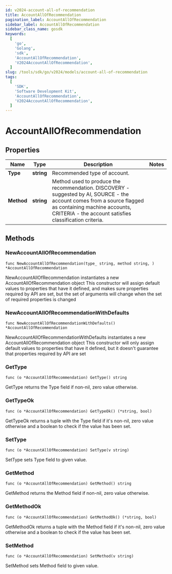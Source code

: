 ```yaml
---
id: v2024-account-all-of-recommendation
title: AccountAllOfRecommendation
pagination_label: AccountAllOfRecommendation
sidebar_label: AccountAllOfRecommendation
sidebar_class_name: gosdk
keywords:
  [
    'go',
    'Golang',
    'sdk',
    'AccountAllOfRecommendation',
    'V2024AccountAllOfRecommendation',
  ]
slug: /tools/sdk/go/v2024/models/account-all-of-recommendation
tags:
  [
    'SDK',
    'Software Development Kit',
    'AccountAllOfRecommendation',
    'V2024AccountAllOfRecommendation',
  ]
---
```


# AccountAllOfRecommendation

## Properties

| Name | Type | Description | Notes |
| --- | --- | --- | --- |
| **Type** | **string** | Recommended type of account. |
| **Method** | **string** | Method used to produce the recommendation. DISCOVERY - suggested by AI, SOURCE - the account comes from a source flagged as containing machine accounts, CRITERIA - the account satisfies classification criteria. |

## Methods

### NewAccountAllOfRecommendation

`func NewAccountAllOfRecommendation(type_ string, method string, ) *AccountAllOfRecommendation`

NewAccountAllOfRecommendation instantiates a new AccountAllOfRecommendation object This constructor will assign default values to properties that have it defined, and makes sure properties required by API are set, but the set of arguments will change when the set of required properties is changed

### NewAccountAllOfRecommendationWithDefaults

`func NewAccountAllOfRecommendationWithDefaults() *AccountAllOfRecommendation`

NewAccountAllOfRecommendationWithDefaults instantiates a new AccountAllOfRecommendation object This constructor will only assign default values to properties that have it defined, but it doesn't guarantee that properties required by API are set

### GetType

`func (o *AccountAllOfRecommendation) GetType() string`

GetType returns the Type field if non-nil, zero value otherwise.

### GetTypeOk

`func (o *AccountAllOfRecommendation) GetTypeOk() (*string, bool)`

GetTypeOk returns a tuple with the Type field if it's non-nil, zero value otherwise and a boolean to check if the value has been set.

### SetType

`func (o *AccountAllOfRecommendation) SetType(v string)`

SetType sets Type field to given value.

### GetMethod

`func (o *AccountAllOfRecommendation) GetMethod() string`

GetMethod returns the Method field if non-nil, zero value otherwise.

### GetMethodOk

`func (o *AccountAllOfRecommendation) GetMethodOk() (*string, bool)`

GetMethodOk returns a tuple with the Method field if it's non-nil, zero value otherwise and a boolean to check if the value has been set.

### SetMethod

`func (o *AccountAllOfRecommendation) SetMethod(v string)`

SetMethod sets Method field to given value.
